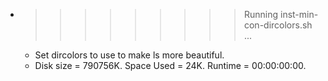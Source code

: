 * >>>>>>>>> Running inst-min-con-dircolors.sh ...
  * Set dircolors to use  to make ls more beautiful.
  * Disk size = 790756K. Space Used = 24K. Runtime = 00:00:00:00.
